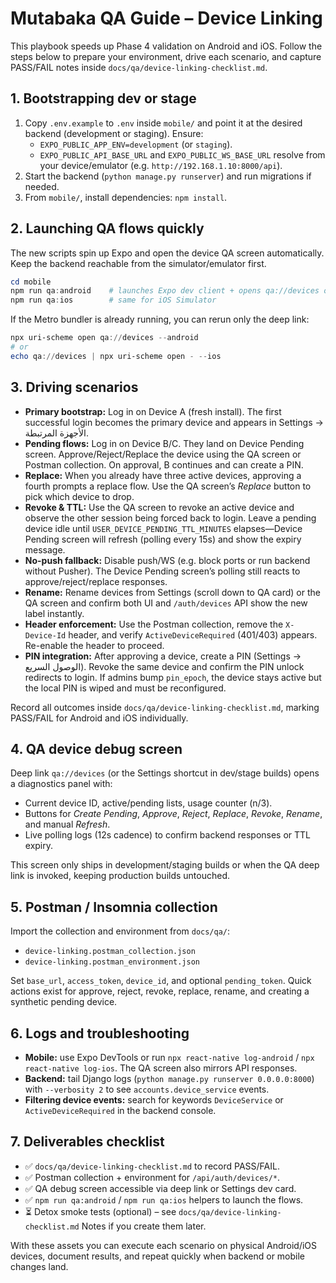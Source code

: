 # Mutabaka QA Guide – Device Linking

This playbook speeds up Phase 4 validation on Android and iOS. Follow the steps below to prepare your environment, drive each scenario, and capture PASS/FAIL notes inside `docs/qa/device-linking-checklist.md`.

## 1. Bootstrapping dev or stage

1. Copy `.env.example` to `.env` inside `mobile/` and point it at the desired backend (development or staging). Ensure:
   - `EXPO_PUBLIC_APP_ENV=development` (or `staging`).
   - `EXPO_PUBLIC_API_BASE_URL` and `EXPO_PUBLIC_WS_BASE_URL` resolve from your device/emulator (e.g. `http://192.168.1.10:8000/api`).
2. Start the backend (`python manage.py runserver`) and run migrations if needed.
3. From `mobile/`, install dependencies: `npm install`.

## 2. Launching QA flows quickly

The new scripts spin up Expo and open the device QA screen automatically. Keep the backend reachable from the simulator/emulator first.

```powershell
cd mobile
npm run qa:android    # launches Expo dev client + opens qa://devices on Android
npm run qa:ios        # same for iOS Simulator
```

If the Metro bundler is already running, you can rerun only the deep link:

```powershell
npx uri-scheme open qa://devices --android
# or
echo qa://devices | npx uri-scheme open - --ios
```

## 3. Driving scenarios

- **Primary bootstrap:** Log in on Device A (fresh install). The first successful login becomes the primary device and appears in Settings → الأجهزة المرتبطة.
- **Pending flows:** Log in on Device B/C. They land on Device Pending screen. Approve/Reject/Replace the device using the QA screen or Postman collection. On approval, B continues and can create a PIN.
- **Replace:** When you already have three active devices, approving a fourth prompts a replace flow. Use the QA screen’s *Replace* button to pick which device to drop.
- **Revoke & TTL:** Use the QA screen to revoke an active device and observe the other session being forced back to login. Leave a pending device idle until `USER_DEVICE_PENDING_TTL_MINUTES` elapses—Device Pending screen will refresh (polling every 15s) and show the expiry message.
- **No-push fallback:** Disable push/WS (e.g. block ports or run backend without Pusher). The Device Pending screen’s polling still reacts to approve/reject/replace responses.
- **Rename:** Rename devices from Settings (scroll down to QA card) or the QA screen and confirm both UI and `/auth/devices` API show the new label instantly.
- **Header enforcement:** Use the Postman collection, remove the `X-Device-Id` header, and verify `ActiveDeviceRequired` (401/403) appears. Re-enable the header to proceed.
- **PIN integration:** After approving a device, create a PIN (Settings → الوصول السريع). Revoke the same device and confirm the PIN unlock redirects to login. If admins bump `pin_epoch`, the device stays active but the local PIN is wiped and must be reconfigured.

Record all outcomes inside `docs/qa/device-linking-checklist.md`, marking PASS/FAIL for Android and iOS individually.

## 4. QA device debug screen

Deep link `qa://devices` (or the Settings shortcut in dev/stage builds) opens a diagnostics panel with:

- Current device ID, active/pending lists, usage counter (n/3).
- Buttons for *Create Pending*, *Approve*, *Reject*, *Replace*, *Revoke*, *Rename*, and manual *Refresh*.
- Live polling logs (12s cadence) to confirm backend responses or TTL expiry.

This screen only ships in development/staging builds or when the QA deep link is invoked, keeping production builds untouched.

## 5. Postman / Insomnia collection

Import the collection and environment from `docs/qa/`:

- `device-linking.postman_collection.json`
- `device-linking.postman_environment.json`

Set `base_url`, `access_token`, `device_id`, and optional `pending_token`. Quick actions exist for approve, reject, revoke, replace, rename, and creating a synthetic pending device.

## 6. Logs and troubleshooting

- **Mobile:** use Expo DevTools or run `npx react-native log-android` / `npx react-native log-ios`. The QA screen also mirrors API responses.
- **Backend:** tail Django logs (`python manage.py runserver 0.0.0.0:8000`) with `--verbosity 2` to see `accounts.device_service` events.
- **Filtering device events:** search for keywords `DeviceService` or `ActiveDeviceRequired` in the backend console.

## 7. Deliverables checklist

- ✅ `docs/qa/device-linking-checklist.md` to record PASS/FAIL.
- ✅ Postman collection + environment for `/api/auth/devices/*`.
- ✅ QA debug screen accessible via deep link or Settings dev card.
- ✅ `npm run qa:android` / `npm run qa:ios` helpers to launch the flows.
- ⏳ Detox smoke tests (optional) – see `docs/qa/device-linking-checklist.md` Notes if you create them later.

With these assets you can execute each scenario on physical Android/iOS devices, document results, and repeat quickly when backend or mobile changes land.
